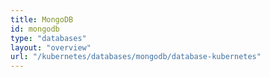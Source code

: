 ```yaml
---
title: MongoDB
id: mongodb
type: "databases"
layout: "overview"
url: "/kubernetes/databases/mongodb/database-kubernetes"
---
```

